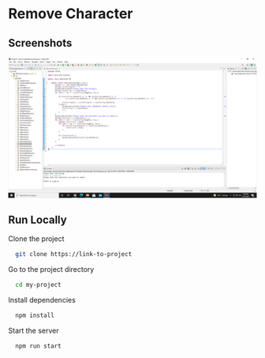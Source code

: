 
# Remove Character

 

## Screenshots

![App Screenshot](https://github.com/Karishma290395/RemoveCharacterFromString/blob/main/RemoveCharacter.png)

  
## Run Locally

Clone the project

```bash
  git clone https://link-to-project
```

Go to the project directory

```bash
  cd my-project
```

Install dependencies

```bash
  npm install
```

Start the server

```bash
  npm run start
```

  